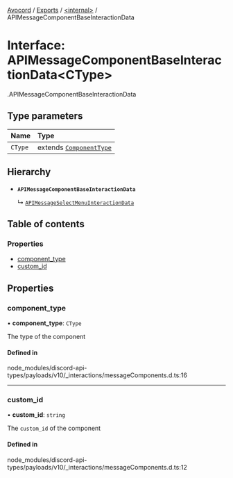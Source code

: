 [Avocord](../README.md) / [Exports](../modules.md) / [<internal\>](../modules/internal_.md) / APIMessageComponentBaseInteractionData

# Interface: APIMessageComponentBaseInteractionData<CType\>

[<internal>](../modules/internal_.md).APIMessageComponentBaseInteractionData

## Type parameters

| Name | Type |
| :------ | :------ |
| `CType` | extends [`ComponentType`](../enums/internal_.ComponentType.md) |

## Hierarchy

- **`APIMessageComponentBaseInteractionData`**

  ↳ [`APIMessageSelectMenuInteractionData`](internal_.APIMessageSelectMenuInteractionData.md)

## Table of contents

### Properties

- [component\_type](internal_.APIMessageComponentBaseInteractionData.md#component_type)
- [custom\_id](internal_.APIMessageComponentBaseInteractionData.md#custom_id)

## Properties

### component\_type

• **component\_type**: `CType`

The type of the component

#### Defined in

node_modules/discord-api-types/payloads/v10/_interactions/messageComponents.d.ts:16

___

### custom\_id

• **custom\_id**: `string`

The `custom_id` of the component

#### Defined in

node_modules/discord-api-types/payloads/v10/_interactions/messageComponents.d.ts:12
